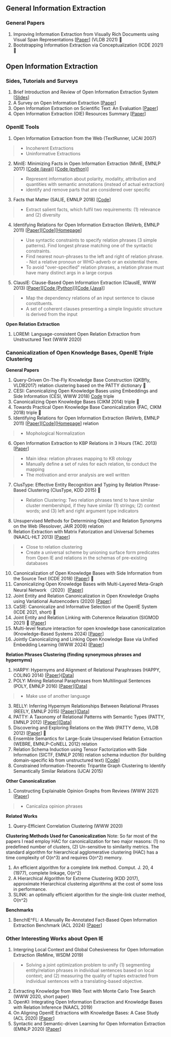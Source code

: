 ## General Information Extraction

### General Papers
1. Improving Information Extraction from Visually Rich Documents using Visual Span Representations [[Paper](https://vldb.org/pvldb/vol14/p822-sarkhel.pdf)] (VLDB 2021) 🌟
2. Bootstrapping Information Extraction via Conceptualization (ICDE 2021) 🌟

## Open Information Extraction

### Sides, Tutorials and Surveys
1. Brief Introduction and Review of Open Information Extraction System [[Slides](https://ece.umd.edu/~smiran/OpenIE.pdf)]
2. A Survey on Open Information Extraction [[Paper](http://aclweb.org/anthology/C18-1326)]
3. Open Information Extraction on Scientific Text: An Evaluation [[Paper](http://aclweb.org/anthology/C18-1289)]
4. Open Information Extraction (OIE) Resources Summary [[Paper](https://github.com/gkiril/oie-resources)]

### OpenIE Tools
1. Open Information Extraction from the Web (TextRunner, IJCAI 2007)
> * Incoherent Extractions 
> * Uninformative Extractions
2. MinIE: Minimizing Facts in Open Information Extraction (MinIE, EMNLP 2017) [[Code (java)](https://github.com/rgemulla/minie)] [[Code (python)](https://github.com/mmxgn/miniepy)]
> * Represent information about polarity, modality, attribution and quantities with semantic annotations (instead of actual extraction)
> * identify and remove parts that are considered over specific
3. Facts that Matter (SALIE, EMNLP 2018) [[Code](https://github.com/mponza/SalIE)]
> * Extract salient facts, which fulfil two requirements: (1) relevance and (2) diversity
4. Identifying Relations for Open Information Extraction (ReVerb, EMNLP 2011) [[Paper](http://www.aclweb.org/anthology/D11-1142)][[Code](https://github.com/knowitall/reverb)][[Homepage](http://reverb.cs.washington.edu/)]               
> * Use syntactic constraints to specify relation phrases (3 simple patterns). Find longest phrase matching one of the syntactic constraints. 
> * Find nearest noun-phrases to the left and right of relation phrase. - Not a relative pronoun or WHO-adverb or an existential there.
> * To avoid "over-specified" relation phrases, a relation phrase must have many distinct args in a large corpus
5. ClausIE: Clause-Based Open Information Extraction (ClausIE, WWW 2013) [[Paper](http://resources.mpi-inf.mpg.de/d5/clausie/clausie-www13.pdf)][[Code (Python)](https://github.com/AnthonyMRios/pyclausie)][[Code (Java)](https://github.com/IsaacChanghau/ClausIE)]
> * Map the dependency relations of an input sentence to clause constituents.
> * A set of coherent clauses presenting a simple linguistic structure is derived from the input

__Open Relation Extraction__
1. LOREM: Language-consistent Open Relation Extraction from Unstructured Text (WWW 2020)

### Canonicalization of Open Knowledge Bases, OpenIE Triple Clustering
__General Papers__
1. Query-Driven On-The-Fly Knowledge Base Construction (QKBfly, VLDB2017) relation clustering based on the PATTY dictionary 🌟 
2. CESI: Canonicalizing Open Knowledge Bases using Embeddings and Side Information (CESI, WWW 2018) [Code](https://github.com/malllabiisc/cesi) triple
3. Canonicalizing Open Knowledge Bases (CIKM 2014) triple 🌟 
4. Towards Practical Open Knowledge Base Canonicalization (FAC, CIKM 2018) triple 🌟
5. Identifying Relations for Open Information Extraction (ReVerb, EMNLP 2011)  [[Paper](http://www.aclweb.org/anthology/D11-1142)][[Code](https://github.com/knowitall/reverb)][[Homepage](http://reverb.cs.washington.edu/)] relation
> * Mophological Normalization
6. Open Information Extraction to KBP Relations in 3 Hours (TAC. 2013) [[Paper](https://pdfs.semanticscholar.org/d431/81fa9af5440360d4055e1ce7ddaaa6e82d77.pdf)]
> * Main idea: relation phrases mapping to KB otology
> * Manually define a set of rules for each relation, to conduct the mapping
> * The motivation and error analysis are well written
7. ClusType: Effective Entity Recognition and Typing by Relation Phrase-Based Clustering (ClusType, KDD 2015) 🌟
> * Relation Clustering: Two relation phrases tend to have similar cluster membershipd, if they have similar (1) strings; (2) context words; and (3) left and right argument type indicators
8. Unsupervised Methods for Determining Object and Relation Synonyms on the Web (Resolover, JAIR 2009) relation
9. Relation Extraction with Matrix Fatorization and Universal Schemes (NAACL-HLT 2013) [[Paper](http://www.aclweb.org/anthology/N13-1008)]
> * Close to relation clustering
> * Create a universal scheme by unioning surface form predicates from Open IE and relations in the schemas of pre-existing databases
10. Canonicalization of Open Knowledge Bases with Side Information from the Source Text (ICDE 2018) [[Paper](https://ieeexplore.ieee.org/stamp/stamp.jsp?arnumber=8731346)]  🌟
11. Canonicalizing Open Knowledge Bases with Multi-Layered Meta-Graph Neural Network （2020）[[Paper](https://arxiv.org/pdf/2006.09610.pdf)]
12. Joint Entity and Relation Canonicalization in Open Knowledge Graphs using Variational Autoencoders (2020) [[Paper](https://arxiv.org/abs/2012.04780)]
13. CaSIE: Canonicalize and Informative Selection of the OpenIE System (ICDE 2021, short) 🌟
14. Joint Entity and Relation Linking with Coherence Relaxation (SIGMOD 2021) 🌟 [[Paper](https://dl.acm.org/doi/abs/10.1145/3448016.3457280)]
15. Multi-level feature interaction for open knowledge base canonicalization (Knowledge-Based Systems 2024) [[Paper](https://www.sciencedirect.com/science/article/pii/S0950705124010207?__cf_chl_tk=VldX2UjfxVRSLXLYqj73WJ3IajVHYMNu4nwL6PPdh7A-1724223118-0.0.1.1-6249)]
16. Jointly Canonicalizing and Linking Open Knowledge Base via Unified Embedding Learning (WWW 2024) [[Paper](https://dl.acm.org/doi/10.1145/3589334.3645700)]

__Relation Phrases Clustering (finding synonymous phrases and hypernyms)__
1. HARPY: Hypernyms and Alignment of Relational Paraphrases (HAPPY, COLING 2014) [[Paper](http://www.dit.unitn.it/~p2p/RelatedWork/Matching/harpy_COLING14.pdf)}{[Data](https://www.mpi-inf.mpg.de/departments/databases-and-information-systems/research/yago-naga/patty/)]
2. POLY: Mining Relational Paraphrases from Multilingual Sentences (POLY, EMNLP 2016) [[Paper](https://www.aclweb.org/anthology/D16-1236)][[Data](https://www.mpi-inf.mpg.de/departments/databases-and-information-systems/research/yago-naga/patty/)]
> * Make use of another language
3. RELLY: Inferring Hypernym Relationships Between Relational Phrases (REELY, EMNLP 2015) [[Paper](https://www.aclweb.org/anthology/D15-1113)}[[Data](https://www.mpi-inf.mpg.de/departments/databases-and-information-systems/research/yago-naga/patty/)]
4. PATTY: A Taxonomy of Relational Patterns with Semantic Types (PATTY, EMNLP 2012) [[Paper](https://www.aclweb.org/anthology/D12-1104)][[Data](https://www.mpi-inf.mpg.de/departments/databases-and-information-systems/research/yago-naga/patty/)]
5. Discovering and Exploring Relations on the Web (PATTY demo, VLDB 2012) [[Paper](http://vldb.org/pvldb/vol5/p1982_ndapandulanakashole_vldb2012.pdf)] 🌟
6. Ensemble Semantics for Large-Scale Unsupervised Relation Extraction (WEBRE, EMNLP-CoNELL 2012) relation
7. Relation Schema Induction using Tensor Factorization with Side Information (SICTF, EMNLP 2016) relation schema induction (for building domain-specific kb from unstructured text) [[Code](https://github.com/malllabiisc/sictf)]
8. Constrained Information-Theoretic Tripartite Graph Clustering to Identify Semantically Similar Relations (IJCAI 2015)

__Other Canonicalization__
1.  Constructing Explainable Opinion Graphs from Reviews (WWW 2021) [[Paper](https://arxiv.org/pdf/2006.00119.pdf)]
> * Canicaliza opinion phrases

__Related Works__
1. Query-Efficient Correlation Clustering (WWW 2020)

__Clustering Methods Used for Canonicalization__
Note: So far most of the papers I read employ HAC for canonicalization for two major reasons: (1) no predefined number of clusters, (2) Un-sensitive to similarity metrics. The standard algorithm for hierarchical agglomerative clustering (HAC) has a time complexity of O(n^3) and requires O(n^2) memory.
1. An efficient algorithm for a complete link method. Comput. J. 20, 4 (1977), complete linkage, O(n^2)
2. A Hierarchical Algorithm for Extreme Clustering (KDD 2017), approximate Hierarchical clustering algorithms at the cost of some loss in performance.
3. SLINK: an optimally efficient algorithm for the single-link cluster method, O(n^2)

__Benchmarks__
1. BenchIE^FL: A Manually Re-Annotated Fact-Based Open Information Extraction Benchmark (ACL 2024) [[Paper](https://aclanthology.org/2024.findings-acl.496.pdf)]

### Other Interesting Works about Open IE
1. Intergring Local Context and Global Cohesiveness for Open Information Extraction (ReMine, WSDM 2019)
> * Solving a joint optimization problem to unify (1) segmenting entity/relation phrases in individual sentences based on local context; and (2) measuring the quality of tuples extracted from individual sentences with a translating-based objective.
2. Extracting Knowledge from Web Text with Monte Carlo Tree Search (WWW 2020, short paper)
3. OpenKI: Integrating Open Information Extraction and Knowledge Bases with Relation Inference (NAACL 2019)
4. On Aligning OpenIE Extractions with Knowledge Bases: A Case Study (ACL 2020) [[Paper](https://www.aclweb.org/anthology/2020.eval4nlp-1.14.pdf)]
5. Syntactic and Semantic-driven Learning for Open Information Extraction (EMNLP 2020) [[Paper](https://www.aclweb.org/anthology/2020.findings-emnlp.69.pdf)]
